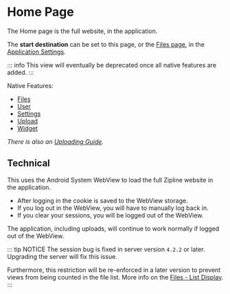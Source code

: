 # Home Page

The Home page is the full website, in the application.

The **start destination** can be set to this page, or the [Files page](/docs/files.md), in the [Application Settings](/docs/settings.md#start-destination).

::: info
This view will eventually be deprecated once all native features are added.
:::

Native Features:

- [Files](files.md)
- [User](user.md)
- [Settings](settings.md)
- [Upload](upload.md)
- [Widget](widget.md)

_There is also an [Uploading Guide](../guides/uploading.md)._

## Technical

This uses the Android System WebView to load the full Zipline website in the application.

- After logging in the cookie is saved to the WebView storage.
- If you log out in the WebView, you will have to manually log back in.
- If you clear your sessions, you will be logged out of the WebView.

The application, including uploads, will continue to work normally if logged out of the WebView.

::: tip NOTICE
The session bug is fixed in server version `4.2.2` or later. Upgrading the server will fix this issue.

Furthermore, this restriction will be re-enforced in a later version to prevent views from being counted in the file list.
More info on the [Files - List Display](files.md#list-display).
:::

